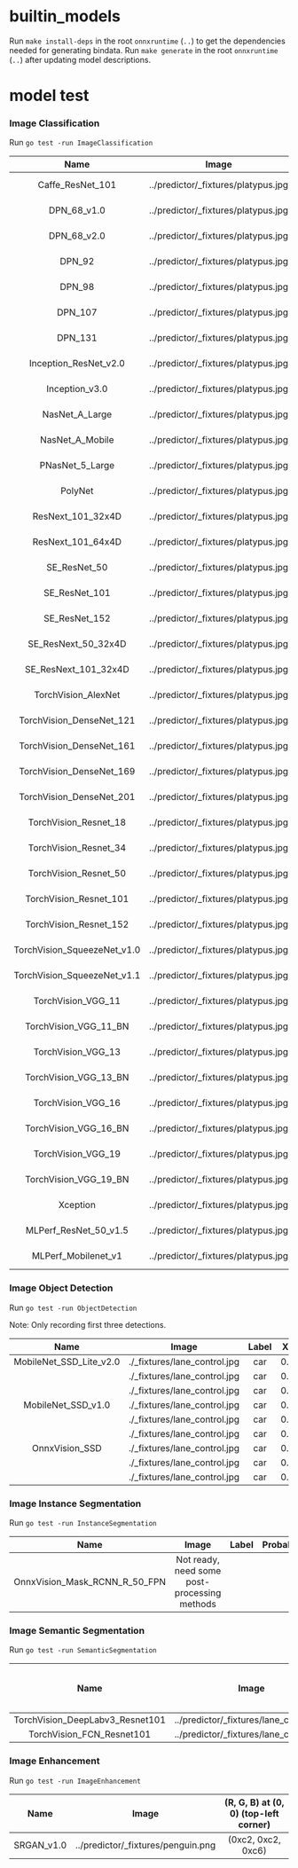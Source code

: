 # builtin_models

Run `make install-deps` in the root `onnxruntime` (`..`) to get the dependencies needed for generating bindata.
Run `make generate` in the root `onnxruntime` (`..`) after updating model descriptions.

# model test
### Image Classification
Run `go test -run ImageClassification`

| Name                        | Image                               | Label                  | Score       |
|:---------------------------:|:-----------------------------------:|:----------------------:|:-----------:|
| Caffe_ResNet_101            | ../predictor/_fixtures/platypus.jpg | n01873310 platypus ... | 0.913375    |
| DPN_68_v1.0                 | ../predictor/_fixtures/platypus.jpg | n01873310 platypus ... | 0.999947    |
| DPN_68_v2.0                 | ../predictor/_fixtures/platypus.jpg | n01873310 platypus ... | 0.999899    |
| DPN_92                      | ../predictor/_fixtures/platypus.jpg | n01873310 platypus ... | 0.999939    |
| DPN_98                      | ../predictor/_fixtures/platypus.jpg | n01873310 platypus ... | 0.999991    |
| DPN_107                     | ../predictor/_fixtures/platypus.jpg | n01873310 platypus ... | 0.999961    |
| DPN_131                     | ../predictor/_fixtures/platypus.jpg | n01873310 platypus ... | 0.999997    |
| Inception_ResNet_v2.0       | ../predictor/_fixtures/platypus.jpg | n01873310 platypus ... | 0.918950    |
| Inception_v3.0              | ../predictor/_fixtures/platypus.jpg | n01873310 platypus ... | 0.998987    |
| NasNet_A_Large              | ../predictor/_fixtures/platypus.jpg | n01873310 platypus ... | 0.909541    |
| NasNet_A_Mobile             | ../predictor/_fixtures/platypus.jpg | n01873310 platypus ... | 0.917232    |
| PNasNet_5_Large             | ../predictor/_fixtures/platypus.jpg | n01873310 platypus ... | 0.863879    |
| PolyNet                     | ../predictor/_fixtures/platypus.jpg | n01873310 platypus ... | 0.999995    |
| ResNext_101_32x4D           | ../predictor/_fixtures/platypus.jpg | n01873310 platypus ... | 0.999645    |
| ResNext_101_64x4D           | ../predictor/_fixtures/platypus.jpg | n01873310 platypus ... | 0.999981    |
| SE_ResNet_50                | ../predictor/_fixtures/platypus.jpg | n01873310 platypus ... | 0.572342    |
| SE_ResNet_101               | ../predictor/_fixtures/platypus.jpg | n01873310 platypus ... | 0.713484    |
| SE_ResNet_152               | ../predictor/_fixtures/platypus.jpg | n01873310 platypus ... | 0.793790    |
| SE_ResNext_50_32x4D         | ../predictor/_fixtures/platypus.jpg | n01873310 platypus ... | 0.998532    |
| SE_ResNext_101_32x4D        | ../predictor/_fixtures/platypus.jpg | n01873310 platypus ... | 0.889444    |
| TorchVision_AlexNet         | ../predictor/_fixtures/platypus.jpg | n01873310 platypus ... | 0.702554    |
| TorchVision_DenseNet_121    | ../predictor/_fixtures/platypus.jpg | n01873310 platypus ... | 0.999918    |
| TorchVision_DenseNet_161    | ../predictor/_fixtures/platypus.jpg | n01873310 platypus ... | 1.000000    |
| TorchVision_DenseNet_169    | ../predictor/_fixtures/platypus.jpg | n01873310 platypus ... | 0.996164    |
| TorchVision_DenseNet_201    | ../predictor/_fixtures/platypus.jpg | n01873310 platypus ... | 0.999987    |
| TorchVision_Resnet_18       | ../predictor/_fixtures/platypus.jpg | n01873310 platypus ... | 0.999424    |
| TorchVision_Resnet_34       | ../predictor/_fixtures/platypus.jpg | n01873310 platypus ... | 0.998857    |
| TorchVision_Resnet_50       | ../predictor/_fixtures/platypus.jpg | n01873310 platypus ... | 0.999784    |
| TorchVision_Resnet_101      | ../predictor/_fixtures/platypus.jpg | n01873310 platypus ... | 0.999767    |
| TorchVision_Resnet_152      | ../predictor/_fixtures/platypus.jpg | n01873310 platypus ... | 0.999978    |
| TorchVision_SqueezeNet_v1.0 | ../predictor/_fixtures/platypus.jpg | n01873310 platypus ... | 0.967674    |
| TorchVision_SqueezeNet_v1.1 | ../predictor/_fixtures/platypus.jpg | n01873310 platypus ... | 0.743228    |
| TorchVision_VGG_11          | ../predictor/_fixtures/platypus.jpg | n01873310 platypus ... | 0.999609    |
| TorchVision_VGG_11_BN       | ../predictor/_fixtures/platypus.jpg | n01873310 platypus ... | 0.982912    |
| TorchVision_VGG_13          | ../predictor/_fixtures/platypus.jpg | n01873310 platypus ... | 0.938878    |
| TorchVision_VGG_13_BN       | ../predictor/_fixtures/platypus.jpg | n01873310 platypus ... | 0.997749    |
| TorchVision_VGG_16          | ../predictor/_fixtures/platypus.jpg | n01873310 platypus ... | 0.994223    |
| TorchVision_VGG_16_BN       | ../predictor/_fixtures/platypus.jpg | n01873310 platypus ... | 0.999577    |
| TorchVision_VGG_19          | ../predictor/_fixtures/platypus.jpg | n01873310 platypus ... | 0.991907    |
| TorchVision_VGG_19_BN       | ../predictor/_fixtures/platypus.jpg | n01873310 platypus ... | 0.998358    |
| Xception                    | ../predictor/_fixtures/platypus.jpg | n01873310 platypus ... | 0.930981    |
| MLPerf_ResNet_50_v1.5       | ../predictor/_fixtures/platypus.jpg | n01873310 platypus ... | 0.999421    |
| MLPerf_Mobilenet_v1         | ../predictor/_fixtures/platypus.jpg | n01873310 platypus ... | 0.998053    |

### Image Object Detection
Run `go test -run ObjectDetection`

Note: Only recording first three detections.

| Name                        | Image                                  | Label | Xmin  | Xmax  | Ymin  | Ymax  | Probability |
|:---------------------------:|:--------------------------------------:|:-----:|:-----:|:-----:|:-----:|:-----:|:-----------:|
| MobileNet_SSD_Lite_v2.0     | ./_fixtures/lane_control.jpg           | car   | 0.612 | 0.992 | 0.581 | 0.992 | 0.999       |
|                             | ./_fixtures/lane_control.jpg           | car   | 0.020 | 0.331 | 0.585 | 0.800 | 0.999       |
|                             | ./_fixtures/lane_control.jpg           | car   | 0.011 | 0.337 | 0.584 | 0.806 | 0.998       |
| MobileNet_SSD_v1.0          | ./_fixtures/lane_control.jpg           | car   | 0.634 | 1.005 | 0.574 | 0.990 | 0.999       |
|                             | ./_fixtures/lane_control.jpg           | car   | 0.001 | 0.344 | 0.567 | 0.801 | 0.998       |
|                             | ./_fixtures/lane_control.jpg           | car   | 0.629 | 0.998 | 0.575 | 0.990 | 0.997       |
| OnnxVision_SSD              | ./_fixtures/lane_control.jpg           | car   | 0.289 | 0.432 | 0.502 | 0.603 | 0.972       |
|                             | ./_fixtures/lane_control.jpg           | car   | 0.111 | 0.293 | 0.500 | 0.595 | 0.963       |
|                             | ./_fixtures/lane_control.jpg           | car   | 0.017 | 0.300 | 0.571 | 0.810 | 0.955       |


### Image Instance Segmentation
Run `go test -run InstanceSegmentation`

| Name                          | Image                                        | Label | Probability |
|:-----------------------------:|:--------------------------------------------:|:-----:|:-----------:|
| OnnxVision_Mask_RCNN_R_50_FPN | Not ready, need some post-processing methods |       |             |

### Image Semantic Segmentation
Run `go test -run SemanticSegmentation`

| Name                            | Image                                   | label at bottom-right corner |
|:-------------------------------:|:---------------------------------------:|:----------------------------:|
| TorchVision_DeepLabv3_Resnet101 | ../predictor/_fixtures/lane_control.jpg | 7 (car)                      |
| TorchVision_FCN_Resnet101       | ../predictor/_fixtures/lane_control.jpg | 7 (car)                      |

### Image Enhancement
Run `go test -run ImageEnhancement`

| Name                        | Image                               | (R, G, B) at (0, 0) (top-left corner) |
|:---------------------------:|:-----------------------------------:|:-------------------------------------:|
| SRGAN_v1.0                  | ../predictor/_fixtures/penguin.png  | (0xc2, 0xc2, 0xc6)                    |
